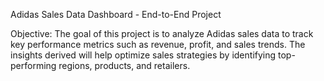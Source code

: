 Adidas Sales Data Dashboard - End-to-End Project

Objective:
The goal of this project is to analyze Adidas sales data to track key performance metrics such as revenue, profit, and sales trends. The insights derived will help optimize sales strategies by identifying top-performing regions, products, and retailers.
